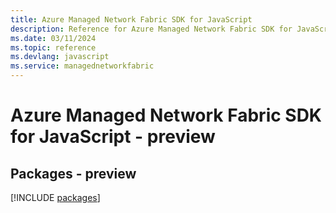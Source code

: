 ```yaml
---
title: Azure Managed Network Fabric SDK for JavaScript
description: Reference for Azure Managed Network Fabric SDK for JavaScript
ms.date: 03/11/2024
ms.topic: reference
ms.devlang: javascript
ms.service: managednetworkfabric
---
```

# Azure Managed Network Fabric SDK for JavaScript - preview
## Packages - preview
[!INCLUDE [packages](managed-network-fabric-index.md)]
